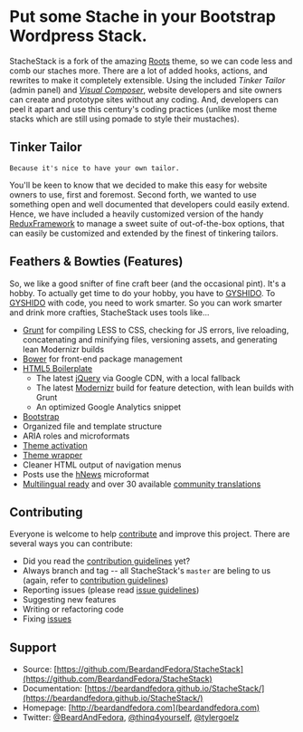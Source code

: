 # Put some Stache in your Bootstrap Wordpress Stack.

StacheStack is a fork of the amazing [Roots](http://roots.io) theme, so we can code less and comb our staches more.
There are a lot of added hooks, actions, and rewrites to make it completely extensible.
Using the included *Tinker Tailor* (admin panel) and [*Visual Composer*](http://vc.wpbakery.com), website developers and site owners can create and prototype sites without any coding.
And, developers can peel it apart and use this century's coding practices (unlike most theme stacks which are still using pomade to style their mustaches).

## Tinker Tailor
`Because it's nice to have your own tailor. `

You'll be keen to know that we decided to make this easy for website owners to use, first and foremost. Second forth, we wanted to use something open and well documented that developers could easily extend.
Hence, we have included a heavily customized version of the handy [ReduxFramework](http://reduxframework.com) to manage a sweet suite of out-of-the-box options, that can easily be customized and extended by the finest of tinkering tailors.


## Feathers & Bowties (Features)
So, we like a good snifter of fine craft beer (and the occasional pint). It's a hobby. To actually get time to do your hobby, you have to [GYSHIDO](http://gyshido.com). To [GYSHIDO](http://gyshido.com) with code, you need to work smarter.
So you can work smarter and drink more crafties, StacheStack uses tools like...
* [Grunt](http://roots.io/using-grunt-for-wordpress-theme-development/) for compiling LESS to CSS, checking for JS errors, live reloading, concatenating and minifying files, versioning assets, and generating lean Modernizr builds
* [Bower](http://bower.io/) for front-end package management
* [HTML5 Boilerplate](http://html5boilerplate.com/)
  * The latest [jQuery](http://jquery.com/) via Google CDN, with a local fallback
  * The latest [Modernizr](http://modernizr.com/) build for feature detection, with lean builds with Grunt
  * An optimized Google Analytics snippet
* [Bootstrap](http://getbootstrap.com/)
* Organized file and template structure
* ARIA roles and microformats
* [Theme activation](http://roots.io/roots-101/#theme-activation)
* [Theme wrapper](http://roots.io/an-introduction-to-the-roots-theme-wrapper/)
* Cleaner HTML output of navigation menus
* Posts use the [hNews](http://microformats.org/wiki/hnews) microformat
* [Multilingual ready](http://roots.io/wpml/) and over 30 available [community translations](https://github.com/roots/roots-translations)


## Contributing

Everyone is welcome to help [contribute](CONTRIBUTING.md) and improve this project. There are several ways you can contribute:

* Did you read the [contribution guidelines](CONTRIBUTING.md) yet?
* Always branch and tag -- all StacheStack's `master` are beling to us (again, refer to [contribution guidelines](CONTRIBUTING.md))
* Reporting issues (please read [issue guidelines](https://github.com/necolas/issue-guidelines))
* Suggesting new features
* Writing or refactoring code 
* Fixing [issues](https://github.com/BeardandFedora/StacheStack/issues)

## Support

* Source: [https://github.com/BeardandFedora/StacheStack](https://github.com/BeardandFedora/StacheStack)
* Documentation: [https://beardandfedora.github.io/StacheStack/](https://beardandfedora.github.io/StacheStack/)
* Homepage: [http://beardandfedora.com](beardandfedora.com)
* Twitter: [@BeardAndFedora](https://twitter.com/BeardAndFedora), [@thinq4yourself](https://twitter.com/thinq4yourself), [@tylergoelz](https://twitter.com/tylergoelz)
